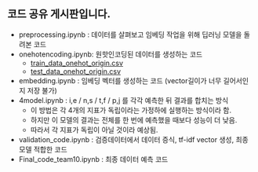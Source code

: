 ## 코드 공유 게시판입니다.


- preprocessing.ipynb : 데이터를 살펴보고 임베딩 작업을 위해 딥러닝 모델을 돌려본 코드
- onehotencoding.ipynb: 원핫인코딩된 데이터를 생성하는 코드
  - [train_data_onehot_origin.csv](https://drive.google.com/file/d/1OU5ton-1ljWyCXtm4G4xBXzntkkWxcEj/view?usp=sharing)
  - [test_data_onehot_origin.csv](https://drive.google.com/file/d/1C0C3E701o4JQXP5o9ISk1B-4NO2brpMI/view?usp=sharing)
- embedding.ipynb : 임베딩 벡터를 생성하는 코드 (vector길이가 너무 길어서인지 저장 불가)
- 4model.ipynb : i,e / n,s / t,f / p,j 를 각각 예측한 뒤 결과를 합치는 방식
  - 이 방법은 각 4개의 지표가 독립이라는 가정하에 실행하는 방식이라 함.
  - 하지만 이 모델의 결과는 전체를 한 번에 예측했을 때보다 성능이 더 낮음.
  - 따라서 각 지표가 독립이 아닐 것이라 예상됨.  
- validation_code.ipynb : 검증데이터에서 데이터 증식, tf-idf vector 생성, 최종 모델 적합한 코드
- Final_code_team10.ipynb : 최종 데이터 예측 코드
